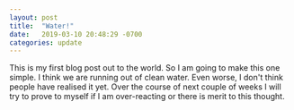 ```yaml
---
layout: post
title:  "Water!"
date:   2019-03-10 20:48:29 -0700
categories: update
---
```

This is my first blog post out to the world. So I am going to make this one simple. I think we are running out of clean water. Even worse, I don't think people have realised it yet. Over the course of next couple of weeks I will try to prove to myself if I am over-reacting or there is merit to this thought. 